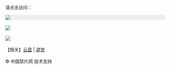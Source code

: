 请点击访问：

<div style="width:100%;background-color:#eee;"><a href="https://j513.site/" target="_self"><img src="https://github.com/JohnChen201502/jinpian/blob/master/nav-zgjp.png?raw=true"/></a></div>

</br>
<div style="width:100%;"><a href="https://x513.fun/"><img src="https://github.com/JohnChen201502/jinpian/blob/master/nav-xtr.png?raw=true"/></a></div>
</br>

<div style="width:100%;"><a href="https://djy513.online/"><img src="https://github.com/JohnChen201502/jinpian/blob/master/nav-djy.png?raw=true"/></a></div>

</br>
 【相关】<a href="https://j513.site/yp/">云盘</a> | <a href="https://td1992.site">退党</a>

</br>

</br> 
© 中国禁片网 技术支持
